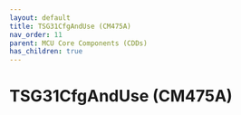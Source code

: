 ```yaml
---
layout: default
title: TSG31CfgAndUse (CM475A)
nav_order: 11
parent: MCU Core Components (CDDs)
has_children: true
---
```

# TSG31CfgAndUse (CM475A)

